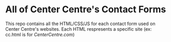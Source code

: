 
# All of Center Centre's Contact Forms

This repo contains all the HTML/CSS/JS for each contact form used on Center Centre's websites. Each HTML respresents a specific site (ex: cc.html is for _CenterCentre.com_)